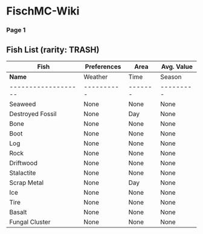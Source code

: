 # FischMC-Wiki

### Page 1
## Fish List (rarity: TRASH)

| **Fish**          | **Preferences**                       | **Area**                             | **Avg. Value**       |
|-------------------|---------------------------------------|--------------------------------------|----------------------|
| **Name**          | Weather  | Time  | Season  | **Bait** | Location          | Radar Location   | C$/kg   | Kg  | C$   |
|-------------------|----------|-------|---------|----------|-------------------|------------------|---------|-----|------|
| Seaweed           | None     | None  | None    | Magnet   | Regionless        | None             | 30      | 0.2 | 6    |
| Destroyed Fossil  | None     | Day   | None    | None     | The Depths        | None             | 7.78    | 2.75| 21.4 |
| Bone              | None     | None  | None    | Magnet   | Brine Pool        | None             | 12      | 1.75| 21   |
| Boot              | None     | None  | None    | Magnet   | Regionless        | None             | 12.5    | 1.2 | 15   |
| Log               | None     | None  | None    | Magnet   | Regionless        | None             | 16.53   | 6   | 99.2 |
| Rock              | None     | None  | None    | Magnet   | Regionless        | None             | 0.71    | 18  | 12.9 |
| Driftwood         | None     | None  | None    | Magnet   | Regionless        | None             | 16.67   | 0.6 | 10   |
| Stalactite        | None     | None  | None    | Magnet   | Desolate Deep     | None             | 2.69    | 9.5 | 25.6 |
| Scrap Metal       | None     | Day   | None    | Magnet   | The Depths        | None             | 8       | 3   | 24   |
| Ice               | None     | None  | None    | Magnet   | Snowcap Island    | None             | 2.5     | 5   | 12.5 |
| Tire              | None     | None  | None    | Magnet   | Regionless        | None             | 1.82    | 11  | 20   |
| Basalt            | None     | None  | None    | Magnet   | Roslit Volcano    | -1962, 145, 275  | 0.71    | 18  | 12.9 |
| Fungal Cluster    | None     | None  | None    | Magnet   | Mushgrove Swamp   | None             | 10      | 0.9 | 9    |
 